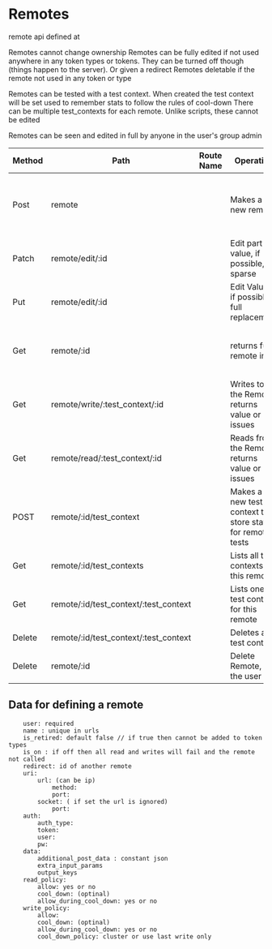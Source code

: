 # Remotes

remote api defined at


Remotes cannot change ownership
Remotes can be fully edited if not used anywhere in any token types or tokens. They can be turned off though (things happen to the server). Or given a redirect
Remotes deletable if the remote not used in any token or type

Remotes can be tested with a test context. When created the test context will be set used to remember stats to follow the rules of cool-down
There can be multiple test_contexts for each remote. Unlike scripts, these cannot be edited

Remotes can be seen and edited in full by anyone in the user's group admin

| Method | Path                                  | Route Name | Operation                                                | Args                                            |
|--------|---------------------------------------|------------|----------------------------------------------------------|-------------------------------------------------|
| Post   | remote                                |            | Makes a new remote                                       | Required name: optional states, required remote |
| Patch  | remote/edit/:id                       |            | Edit part of value, if possible, sparse                  | Any detail , sparse update                      |
| Put    | remote/edit/:id                       |            | Edit Value , if possible, full replacement               | All the values for the definition               |
| Get    | remote/:id                            |            | returns full remote info                                 | can pass in optional type and token             |
| Get    | remote/write/:test_context/:id        |            | Writes to the Remote, returns value or issues            | Runs using context created                      |
| Get    | remote/read/:test_context/:id         |            | Reads from the Remote, returns value or issues           | Runs using context created                      |
| POST   | remote/:id/test_context               |            | Makes a new test context to store state for remote tests | required name                                   |
| Get    | remote/:id/test_contexts              |            | Lists all test contexts for this remote                  |                                                 |
| Get    | remote/:id/test_context/:test_context |            | Lists one test context for this remote                   |                                                 |
| Delete | remote/:id/test_context/:test_context |            | Deletes a test context                                   |                                                 |
| Delete | remote/:id                            |            | Delete Remote, if the user can                           |                                                 |


## Data for defining a remote


        user: required
        name : unique in urls
        is_retired: default false // if true then cannot be added to token types
        is_on : if off then all read and writes will fail and the remote not called
        redirect: id of another remote
        uri: 
            url: (can be ip)
                method:
                port:
            socket: ( if set the url is ignored) 
                port:
        auth:
            auth_type:
            token:
            user:
            pw:
        data:
            additional_post_data : constant json
            extra_input_params
            output_keys
        read_policy:
            allow: yes or no
            cool_down: (optinal)
            allow_during_cool_down: yes or no
        write_policy:
            allow:
            cool_down: (optinal)
            allow_during_cool_down: yes or no
            cool_down_policy: cluster or use last write only